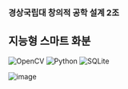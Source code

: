 ### 경상국립대 창의적 공학 설계 2조
## 지능형 스마트 화분

![OpenCV](https://img.shields.io/badge/opencv-%23white.svg?style=for-the-badge&logo=opencv&logoColor=white) ![Python](https://img.shields.io/badge/python-3670A0?style=for-the-badge&logo=python&logoColor=ffdd54) ![SQLite](https://img.shields.io/badge/sqlite-%2307405e.svg?style=for-the-badge&logo=sqlite&logoColor=white)

![image](https://github.com/user-attachments/assets/0d00bfe3-2043-49e0-bb06-dc05cb09bd24)

